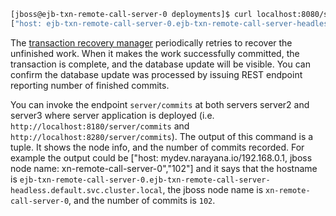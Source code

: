 ```bash
[jboss@ejb-txn-remote-call-server-0 deployments]$ curl localhost:8080/server/commits 
["host: ejb-txn-remote-call-server-0.ejb-txn-remote-call-server-headless.default.svc.cluster.local/10.244.0.12, jboss node name: xn-remote-call-server-0","102"][jboss@ejb-txn-remote-call-server-0 deployments]$
```

The [transaction recovery manager](http://jbossts.blogspot.com/2018/01/narayana-periodic-recovery-of-xa.html) periodically retries to recover the unfinished work. When it makes the work successfully committed, the transaction is complete, and the database update will be visible. You can confirm the database update was processed by issuing REST endpoint reporting number of finished commits.

You can invoke the endpoint ``server/commits`` at both servers server2 and server3 where server application is deployed (i.e. ``http://localhost:8180/server/commits`` and ``http://localhost:8280/server/commits``). The output of this command is a tuple. It shows the node info, and the number of commits recorded. For example the output could be ["host: mydev.narayana.io/192.168.0.1, jboss node name: xn-remote-call-server-0","102"] and it says that the hostname is ``ejb-txn-remote-call-server-0.ejb-txn-remote-call-server-headless.default.svc.cluster.local``, the jboss node name is ``xn-remote-call-server-0``, and the number of commits is ``102``.
